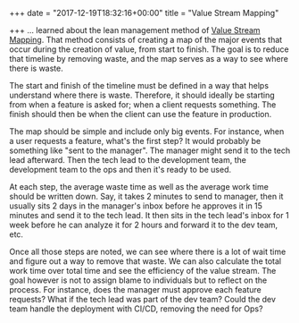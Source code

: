 +++
date = "2017-12-19T18:32:16+00:00"
title = "Value Stream Mapping"

+++
... learned about the lean management method of [Value Stream Mapping](https://en.wikipedia.org/wiki/Value_stream_mapping). That method consists of creating a map of the major events that occur during the creation of value, from start to finish. The goal is to reduce that timeline by removing waste, and the map serves as a way to see where there is waste.

The start and finish of the timeline must be defined in a way that helps understand where there is waste. Therefore, it should ideally be starting from when a feature is asked for; when a client requests something. The finish should then be when the client can use the feature in production.

The map should be simple and include only big events. For instance, when a user requests a feature, what's the first step? It would probably be something like "sent to the manager". The manager might send it to the tech lead afterward. Then the tech lead to the development team, the development team to the ops and then it's ready to be used.

At each step, the average waste time as well as the average work time should be written down. Say, it takes 2 minutes to send to manager, then it usually sits 2 days in the manager's inbox before he approves it in 15 minutes and send it to the tech lead. It then sits in the tech lead's inbox for 1 week before he can analyze it for 2 hours and forward it to the dev team, etc.

Once all those steps are noted, we can see where there is a lot of wait time and figure out a way to remove that waste. We can also calculate the total work time over total time and see the efficiency of the value stream. The goal however is not to assign blame to individuals but to reflect on the process. For instance, does the manager must approve each feature requests? What if the tech lead was part of the dev team? Could the dev team handle the deployment with CI/CD, removing the need for Ops?